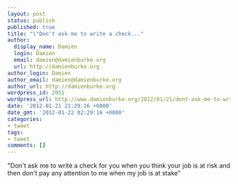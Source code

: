 ```yaml
---
layout: post
status: publish
published: true
title: "\"Don't ask me to write a check..."
author:
  display_name: Damien
  login: Damien
  email: damien@damienburke.org
  url: http://damienburke.org
author_login: Damien
author_email: damien@damienburke.org
author_url: http://damienburke.org
wordpress_id: 2051
wordpress_url: http://www.damienburke.org/2012/01/21/dont-ask-me-to-write-a-check/
date: '2012-01-21 21:29:16 +0000'
date_gmt: '2012-01-22 02:29:16 +0000'
categories:
- tweet
tags:
- tweet
comments: []
---
```

<p>"Don't ask me to write a check for you when you think your job is at risk and then don't pay any attention to me when my job is at stake"</p>
